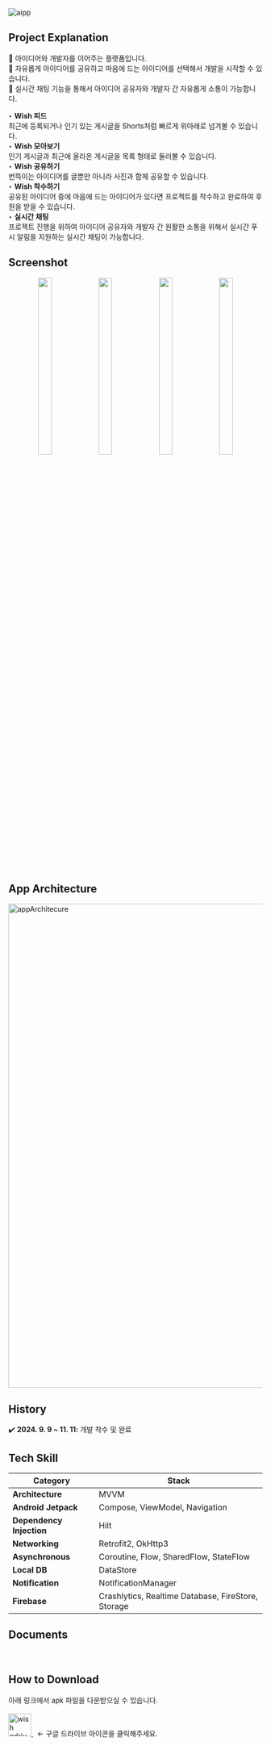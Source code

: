 ![aipp](https://github.com/user-attachments/assets/dbde0534-302d-4480-92cb-aeec9fe8d251)

## Project Explanation
🌟 아이디어와 개발자를 이어주는 플랫폼입니다.<br>
🌟 자유롭게 아이디어를 공유하고 마음에 드는 아이디어를 선택해서 개발을 시작할 수 있습니다.<br>
🌟 실시간 채팅 기능을 통해서 아이디어 공유자와 개발자 간 자유롭게 소통이 가능합니다.<br>
  
‣ **Wish 피드**<br>
최근에 등록되거나 인기 있는 게시글을 Shorts처럼 빠르게 위아래로 넘겨볼 수 있습니다.<br>
‣ **Wish 모아보기**<br>
인기 게시글과 최근에 올라온 게시글을 목록 형태로 둘러볼 수 있습니다.<br>
‣ **Wish 공유하기**<br>
번뜩이는 아이디어를 글뿐만 아니라 사진과 함께 공유할 수 있습니다.<br>
‣ **Wish 착수하기**<br>
공유된 아이디어 중에 마음에 드는 아이디어가 있다면 프로젝트를 착수하고 완료하여 후원을 받을 수 있습니다.<br>
‣ **실시간 채팅**<br>
프로젝트 진행을 위하여 아이디어 공유자와 개발자 간 원활한 소통을 위해서 실시간 푸시 알림을 지원하는 실시간 채팅이 가능합니다. <br>

## Screenshot
<p align="center">
<img src="https://github.com/user-attachments/assets/119fd42b-789c-44b5-9b72-99462aae8ef6" width="23%" height="30%">
<img src="https://github.com/user-attachments/assets/c0d8bb3e-8be7-4f57-98cd-acae39e3f3bf" width="23%" height="30%">
<img src="https://github.com/user-attachments/assets/b83cccd2-edc2-428d-b381-34a9735f8b2c" width="23%" height="30%">
<img src="https://github.com/user-attachments/assets/f61697bc-19f6-48d3-8f72-f441979c0bb3" width="23%" height="30%">
</p>

## App Architecture
<img width="960" alt="appArchitecure" src="https://github.com/user-attachments/assets/b2d2c4bd-7c37-42f9-8c27-3b18d8afd69e">

## History
✔️ **2024. 9. 9 ~ 11. 11:** 개발 착수 및 완료<br>

## Tech Skill
| Category | Stack |
| --- | --- |
| **Architecture** | MVVM |
| **Android Jetpack** | Compose, ViewModel, Navigation |
| **Dependency Injection** | Hilt |
| **Networking** | Retrofit2, OkHttp3 |
| **Asynchronous** | Coroutine, Flow, SharedFlow, StateFlow |
| **Local DB** | DataStore |
| **Notification** | NotificationManager |
| **Firebase** | Crashlytics, Realtime Database, FireStore, Storage |

## Documents
<br>

## How to Download
아래 링크에서 apk 파일을 다운받으실 수 있습니다.<br><br>
<a href="https://drive.google.com/drive/folders/1IU4e7c7opncD5MkFeXeoP8gLidxN50zV?usp=sharing">
    <img src="https://github.com/gurumdevv/VocaRoutine/assets/129643788/bb151951-8222-4d6d-b729-9cbc959707f5" alt="wish gdrive" width="45" height="45">
</a> 
&nbsp;&nbsp;← 구글 드라이브 아이콘을 클릭해주세요.
